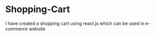 # Shopping-Cart
I have created a shopping cart using react.js which can be used in e-commerce website
